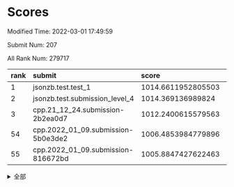 # Scores

Modified Time: 2022-03-01 17:49:59

Submit Num: 207

All Rank Num: 279717

| rank |               submit               |       score        |       sigma        | pk_num |
| :--- | :--------------------------------- | :----------------- | :----------------- | :----- |
| 1    | jsonzb.test.test_1                 | 1014.6611952805503 | 0.8157108598406156 | 5405   |
| 2    | jsonzb.test.submission_level_4     | 1014.369136989824  | 0.8252099511793309 | 5402   |
| 3    | cpp.21_12_24.submission-2b2ea0d7   | 1012.2400615579563 | 0.7891699356941235 | 5405   |
| 54   | cpp.2022_01_09.submission-5b0e3de2 | 1006.4853984779896 | 0.7127564873207436 | 5409   |
| 55   | cpp.2022_01_09.submission-816672bd | 1005.8847427622463 | 0.7202516298377711 | 5402   |


<details>
<summary>全部</summary>

| rank |                 submit                 |       score        |       sigma        | pk_num |
| :--- | :------------------------------------- | :----------------- | :----------------- | :----- |
| 1    | jsonzb.test.test_1                     | 1014.6611952805503 | 0.8157108598406156 | 5405   |
| 2    | jsonzb.test.submission_level_4         | 1014.369136989824  | 0.8252099511793309 | 5402   |
| 3    | cpp.21_12_24.submission-2b2ea0d7       | 1012.2400615579563 | 0.7891699356941235 | 5405   |
| 4    | gobigger.level_3.submission_level_3_29 | 1011.9774839708241 | 0.8230568796088737 | 5407   |
| 5    | gobigger.level_3.submission_level_3_5  | 1011.5257924674905 | 0.7716824945183864 | 5409   |
| 6    | gobigger.level_3.submission_level_3_1  | 1011.446281090485  | 0.7589627573396203 | 5403   |
| 7    | gobigger.level_3.submission_level_3_38 | 1011.3234976693923 | 0.7892714092734002 | 5404   |
| 8    | gobigger.level_3.submission_level_3_4  | 1011.1540109295354 | 0.7662186293967934 | 5405   |
| 9    | gobigger.level_3.submission_level_3_25 | 1011.0779014599615 | 0.7673249073365813 | 5405   |
| 10   | gobigger.level_3.submission_level_3_18 | 1010.9303335700349 | 0.7679196934851945 | 5400   |
| 11   | gobigger.level_3.submission_level_3_49 | 1010.8456600373955 | 0.7672345037797447 | 5405   |
| 12   | gobigger.level_3.submission_level_3_33 | 1010.795476013685  | 0.7497761666711925 | 5405   |
| 13   | gobigger.level_3.submission_level_3_10 | 1010.7748934520645 | 0.7679182129772385 | 5405   |
| 14   | gobigger.level_3.submission_level_3_16 | 1010.7461469827242 | 0.7626547778983044 | 5404   |
| 15   | gobigger.level_3.submission_level_3_15 | 1010.7060394894921 | 0.7785856591954606 | 5407   |
| 16   | gobigger.level_3.submission_level_3_28 | 1010.6392551624924 | 0.7523075976295098 | 5401   |
| 17   | gobigger.level_3.submission_level_3_7  | 1010.61193647645   | 0.7577920637741778 | 5403   |
| 18   | gobigger.level_3.submission_level_3_24 | 1010.6014289814188 | 0.7620558733112218 | 5407   |
| 19   | gobigger.level_3.submission_level_3_44 | 1010.5492821736007 | 0.7934315599213057 | 5407   |
| 20   | gobigger.level_3.submission_level_3_2  | 1010.5251994555849 | 0.7829243048618212 | 5412   |
| 21   | gobigger.level_3.submission_level_3_31 | 1010.4257415338774 | 0.7491471166812078 | 5406   |
| 22   | gobigger.level_3.submission_level_3_13 | 1010.377290213823  | 0.7576260821980457 | 5405   |
| 23   | gobigger.level_3.submission_level_3_14 | 1010.2992496083552 | 0.7665387229796168 | 5405   |
| 24   | gobigger.level_3.submission_level_3_34 | 1010.2927799720682 | 0.7576099937021443 | 5401   |
| 25   | gobigger.level_3.submission_level_3_23 | 1010.2367685715514 | 0.7487360276946861 | 5398   |
| 26   | gobigger.level_3.submission_level_3_36 | 1010.1091922739708 | 0.7654543910300884 | 5403   |
| 27   | gobigger.level_3.submission_level_3_42 | 1010.1081978491055 | 0.7689263979146136 | 5408   |
| 28   | gobigger.level_3.submission_level_3_37 | 1010.0135206426711 | 0.7634343183725995 | 5406   |
| 29   | gobigger.level_3.submission_level_3_35 | 1009.9668966027939 | 0.7606801003044062 | 5404   |
| 30   | gobigger.level_3.submission_level_3_12 | 1009.8871290790795 | 0.7356120898070005 | 5406   |
| 31   | gobigger.level_3.submission_level_3_41 | 1009.8757801965589 | 0.7656916986414504 | 5404   |
| 32   | gobigger.level_3.submission_level_3_21 | 1009.8740864247944 | 0.7493011100514753 | 5407   |
| 33   | gobigger.level_3.submission_level_3_27 | 1009.7656078034084 | 0.7584600390790127 | 5402   |
| 34   | gobigger.level_3.submission_level_3_9  | 1009.7272678362551 | 0.7735158310209405 | 5405   |
| 35   | gobigger.level_3.submission_level_3_45 | 1009.6576938621326 | 0.7556856679294988 | 5406   |
| 36   | gobigger.level_3.submission_level_3_8  | 1009.6089068898165 | 0.748189729764575  | 5404   |
| 37   | gobigger.level_3.submission_level_3_0  | 1009.5942578015545 | 0.7648386694433605 | 5407   |
| 38   | gobigger.level_3.submission_level_3_17 | 1009.5499365861211 | 0.73149784533403   | 5405   |
| 39   | gobigger.level_3.submission_level_3_48 | 1009.4831994646948 | 0.7643072175687923 | 5409   |
| 40   | gobigger.level_3.submission_level_3_40 | 1009.4222725792882 | 0.7668235388027478 | 5407   |
| 41   | gobigger.level_3.submission_level_3_47 | 1009.4097081042189 | 0.7465005017836152 | 5405   |
| 42   | gobigger.level_3.submission_level_3_26 | 1009.3700182563125 | 0.7375157833552437 | 5401   |
| 43   | gobigger.level_3.submission_level_3_43 | 1009.3628941332529 | 0.7751430545324421 | 5404   |
| 44   | gobigger.level_3.submission_level_3_22 | 1009.3085537480766 | 0.7467767407869657 | 5403   |
| 45   | gobigger.level_3.submission_level_3_32 | 1009.1970095268066 | 0.7510430896273051 | 5406   |
| 46   | gobigger.level_3.submission_level_3_3  | 1009.1969001676061 | 0.7492438049258558 | 5408   |
| 47   | gobigger.level_3.submission_level_3_19 | 1009.1643994423647 | 0.754573896613625  | 5400   |
| 48   | gobigger.level_3.submission_level_3_30 | 1009.0671822295329 | 0.7408239670237996 | 5405   |
| 49   | gobigger.level_3.submission_level_3_6  | 1008.9675864300357 | 0.7550311724951367 | 5406   |
| 50   | gobigger.level_3.submission_level_3_20 | 1008.8094532590458 | 0.730987237123057  | 5401   |
| 51   | gobigger.level_3.submission_level_3_39 | 1008.7895053696775 | 0.734653030301852  | 5411   |
| 52   | gobigger.level_3.submission_level_3_46 | 1008.7628552885724 | 0.7580631794228944 | 5408   |
| 53   | gobigger.level_3.submission_level_3_11 | 1007.7684687997137 | 0.7434219647066865 | 5400   |
| 54   | cpp.2022_01_09.submission-5b0e3de2     | 1006.4853984779896 | 0.7127564873207436 | 5409   |
| 55   | cpp.2022_01_09.submission-816672bd     | 1005.8847427622463 | 0.7202516298377711 | 5402   |
| 56   | gobigger.level_1.submission_level_1_43 | 1005.2070162114379 | 0.7203226561653717 | 5404   |
| 57   | gobigger.level_1.submission_level_1_49 | 1005.1018556832589 | 0.7197294342556599 | 5407   |
| 58   | gobigger.level_1.submission_level_1_17 | 1004.7701692635047 | 0.7132667212877521 | 5406   |
| 59   | gobigger.level_1.submission_level_1_5  | 1004.740129325309  | 0.7391620401553843 | 5401   |
| 60   | gobigger.level_1.submission_level_1_8  | 1004.665253266     | 0.726486283458782  | 5406   |
| 61   | gobigger.level_1.submission_level_1_13 | 1004.5582641031174 | 0.7111660291371649 | 5405   |
| 62   | gobigger.level_1.submission_level_1_14 | 1004.5518513964045 | 0.7334110475690813 | 5409   |
| 63   | gobigger.level_1.submission_level_1_47 | 1004.2175151888663 | 0.724728709540746  | 5408   |
| 64   | gobigger.level_1.submission_level_1_37 | 1004.1075490578748 | 0.7220299999045973 | 5400   |
| 65   | gobigger.level_1.submission_level_1_32 | 1004.1021653855661 | 0.7330099916957857 | 5404   |
| 66   | gobigger.level_1.submission_level_1_29 | 1004.0315690348061 | 0.716668822369078  | 5408   |
| 67   | gobigger.level_1.submission_level_1_33 | 1004.0074802942995 | 0.7144016578084713 | 5400   |
| 68   | gobigger.level_1.submission_level_1_11 | 1003.9057168708865 | 0.7266262882246795 | 5404   |
| 69   | gobigger.level_1.submission_level_1_48 | 1003.6536765366666 | 0.7371884991727932 | 5410   |
| 70   | gobigger.level_1.submission_level_1_12 | 1003.6318082304686 | 0.7181638499057585 | 5408   |
| 71   | gobigger.level_1.submission_level_1_16 | 1003.6186363139375 | 0.7184900898231412 | 5411   |
| 72   | gobigger.level_1.submission_level_1_7  | 1003.5898064720272 | 0.7199796115789476 | 5409   |
| 73   | gobigger.level_1.submission_level_1_18 | 1003.5295127411975 | 0.7097671680398638 | 5401   |
| 74   | gobigger.level_1.submission_level_1_9  | 1003.4208973293518 | 0.718769347023507  | 5404   |
| 75   | gobigger.level_1.submission_level_1_38 | 1003.3993778013155 | 0.7193006554576186 | 5406   |
| 76   | gobigger.level_1.submission_level_1_19 | 1003.3280606847077 | 0.715633270282595  | 5408   |
| 77   | gobigger.level_1.submission_level_1_30 | 1003.3038451261494 | 0.7172350642814113 | 5403   |
| 78   | gobigger.level_1.submission_level_1_46 | 1003.2937429529085 | 0.7198874510807978 | 5409   |
| 79   | gobigger.level_1.submission_level_1_34 | 1003.2833418308423 | 0.7205183242671818 | 5405   |
| 80   | gobigger.level_1.submission_level_1_39 | 1003.2371803392107 | 0.7199580452763091 | 5401   |
| 81   | gobigger.level_1.submission_level_1_36 | 1003.228354377711  | 0.7263036849559795 | 5411   |
| 82   | gobigger.level_1.submission_level_1_35 | 1003.1362351526701 | 0.7289579838072355 | 5408   |
| 83   | gobigger.level_1.submission_level_1_24 | 1003.1193216802993 | 0.7128470567967229 | 5409   |
| 84   | gobigger.level_1.submission_level_1_25 | 1003.0863792635167 | 0.7264532997362373 | 5411   |
| 85   | gobigger.level_1.submission_level_1_22 | 1003.0125643045716 | 0.728473678365055  | 5397   |
| 86   | gobigger.level_1.submission_level_1_20 | 1003.0015463348301 | 0.7166410354117233 | 5408   |
| 87   | gobigger.level_1.submission_level_1_26 | 1002.933118102133  | 0.7170432518373556 | 5407   |
| 88   | gobigger.level_1.submission_level_1_1  | 1002.9064949207034 | 0.7185703719483724 | 5404   |
| 89   | gobigger.level_1.submission_level_1_0  | 1002.8968092948965 | 0.722606724426242  | 5408   |
| 90   | gobigger.level_1.submission_level_1_45 | 1002.8809534142465 | 0.7169808374580454 | 5406   |
| 91   | gobigger.level_1.submission_level_1_28 | 1002.8284438413715 | 0.7145300567251004 | 5407   |
| 92   | gobigger.level_1.submission_level_1_3  | 1002.8140994129603 | 0.7201455472005616 | 5406   |
| 93   | gobigger.level_1.submission_level_1_44 | 1002.7966403355565 | 0.7149426973512114 | 5406   |
| 94   | gobigger.level_1.submission_level_1_21 | 1002.7761688638403 | 0.7119620513754393 | 5407   |
| 95   | gobigger.level_1.submission_level_1_6  | 1002.7678905439592 | 0.7108448155401411 | 5405   |
| 96   | gobigger.level_1.submission_level_1_4  | 1002.6808248408968 | 0.7144986461631182 | 5407   |
| 97   | gobigger.level_1.submission_level_1_15 | 1002.567863286448  | 0.710405929580815  | 5406   |
| 98   | gobigger.level_1.submission_level_1_27 | 1002.5658603021611 | 0.7166756856092079 | 5407   |
| 99   | gobigger.level_1.submission_level_1_31 | 1002.5333525971552 | 0.7077633939723529 | 5404   |
| 100  | gobigger.level_1.submission_level_1_10 | 1002.5164716321955 | 0.7157571606214361 | 5403   |
| 101  | gobigger.level_1.submission_level_1_42 | 1002.4756485788292 | 0.7254338587090579 | 5402   |
| 102  | gobigger.level_1.submission_level_1_23 | 1002.4604840800644 | 0.7114084279470894 | 5404   |
| 103  | gobigger.level_1.submission_level_1_41 | 1002.4290676860637 | 0.7127545240369253 | 5402   |
| 104  | gobigger.level_1.submission_level_1_40 | 1002.006444837575  | 0.7268441336563105 | 5410   |
| 105  | gobigger.level_1.submission_level_1_2  | 1001.9770864357707 | 0.7114940660497059 | 5408   |
| 106  | gobigger.random.submission_random_37   | 997.2071104427415  | 0.7126462105559023 | 5404   |
| 107  | gobigger.random.submission_random_39   | 996.9526245591983  | 0.7003691071224976 | 5407   |
| 108  | gobigger.random.submission_random_19   | 996.4837562273208  | 0.7069342733344477 | 5406   |
| 109  | gobigger.random.submission_random_26   | 996.4732146951334  | 0.7107370471259432 | 5402   |
| 110  | gobigger.random.submission_random_12   | 996.4459704080032  | 0.7231849444555261 | 5402   |
| 111  | gobigger.random.submission_random_24   | 996.4419148189304  | 0.7109148066091001 | 5407   |
| 112  | gobigger.random.submission_random_1    | 996.3560391901447  | 0.6997620882391496 | 5403   |
| 113  | gobigger.random.submission_random_47   | 996.3351504683444  | 0.7176190316225972 | 5406   |
| 114  | gobigger.random.submission_random_44   | 996.2523735042461  | 0.6953698510892996 | 5407   |
| 115  | gobigger.random.submission_random_38   | 996.2381346652235  | 0.7363232749612397 | 5402   |
| 116  | gobigger.random.submission_random_41   | 996.2263618355499  | 0.6987979252349675 | 5402   |
| 117  | gobigger.random.submission_random_48   | 996.1449785807409  | 0.7076252925629678 | 5405   |
| 118  | gobigger.random.submission_random_10   | 996.1339023370496  | 0.7126429954855661 | 5408   |
| 119  | gobigger.random.submission_random_34   | 996.0848253662416  | 0.7079998241462931 | 5403   |
| 120  | gobigger.random.submission_random_9    | 996.0804132502855  | 0.7196665412438248 | 5408   |
| 121  | gobigger.random.submission_random_35   | 996.0593126808698  | 0.7076889859148618 | 5405   |
| 122  | gobigger.random.submission_random_28   | 996.0127119895449  | 0.739612011367707  | 5408   |
| 123  | gobigger.random.submission_random_11   | 995.9577959110607  | 0.7177753370554596 | 5409   |
| 124  | gobigger.random.submission_random_27   | 995.9425429654045  | 0.7000395893325949 | 5407   |
| 125  | gobigger.random.submission_random_33   | 995.9361157056488  | 0.717025491592274  | 5404   |
| 126  | gobigger.random.submission_random_15   | 995.8930950510801  | 0.7144650659190261 | 5412   |
| 127  | gobigger.random.submission_random_20   | 995.867210200736   | 0.7093560271804763 | 5409   |
| 128  | gobigger.random.submission_random_30   | 995.836740579225   | 0.716421375769321  | 5408   |
| 129  | gobigger.random.submission_random_18   | 995.8207645912829  | 0.7228992459825291 | 5401   |
| 130  | gobigger.random.submission_random_0    | 995.760812677775   | 0.7170474235880421 | 5407   |
| 131  | gobigger.random.submission_random_13   | 995.7601413247056  | 0.7232704921031071 | 5407   |
| 132  | gobigger.random.submission_random_29   | 995.7601059280632  | 0.7092018271877765 | 5399   |
| 133  | gobigger.random.submission_random_43   | 995.5795824694115  | 0.7095545582094317 | 5403   |
| 134  | gobigger.random.submission_random_36   | 995.5438594394531  | 0.7147740892545001 | 5408   |
| 135  | gobigger.random.submission_random_40   | 995.5242199729362  | 0.7227764827164023 | 5404   |
| 136  | gobigger.random.submission_random_5    | 995.5091506194674  | 0.7073138524228567 | 5399   |
| 137  | gobigger.random.submission_random_49   | 995.5027862389802  | 0.7164973710857017 | 5405   |
| 138  | gobigger.random.submission_random_22   | 995.4818267633165  | 0.7097768827455192 | 5404   |
| 139  | gobigger.random.submission_random_2    | 995.4796927666602  | 0.7214357793132589 | 5400   |
| 140  | gobigger.random.submission_random_25   | 995.4346002829818  | 0.7075550816698231 | 5409   |
| 141  | gobigger.random.submission_random_14   | 995.4302221837343  | 0.716539441291268  | 5405   |
| 142  | gobigger.random.submission_random_45   | 995.3800316039918  | 0.7050979362135069 | 5408   |
| 143  | gobigger.random.submission_random_31   | 995.3658786450433  | 0.7156594874217748 | 5407   |
| 144  | gobigger.random.submission_random_6    | 995.3440587364993  | 0.7105697251047756 | 5410   |
| 145  | gobigger.random.submission_random_42   | 995.2932600353832  | 0.7075879225769078 | 5409   |
| 146  | gobigger.random.submission_random_21   | 995.2741740050307  | 0.7168932383386241 | 5408   |
| 147  | gobigger.random.submission_random_4    | 995.2552535189777  | 0.7159012262431173 | 5405   |
| 148  | gobigger.random.submission_random_3    | 995.1975033774156  | 0.704499867552088  | 5407   |
| 149  | gobigger.random.submission_random_7    | 995.1934872414856  | 0.7179919364418945 | 5404   |
| 150  | gobigger.random.submission_random_23   | 995.0895556788935  | 0.725006531017901  | 5404   |
| 151  | gobigger.random.submission_random_8    | 995.0163741028082  | 0.7150795524337735 | 5401   |
| 152  | gobigger.random.submission_random_16   | 994.9696510241281  | 0.6965590597502049 | 5405   |
| 153  | gobigger.random.submission_random_46   | 994.9088548688496  | 0.7107431914538391 | 5403   |
| 154  | gobigger.random.submission_random_32   | 994.8801572247243  | 0.7132507832850176 | 5404   |
| 155  | gobigger.level_2.submission_level_2_22 | 994.3945116860044  | 0.7203100799819794 | 5400   |
| 156  | gobigger.level_2.submission_level_2_31 | 994.2443561208339  | 0.7383245482375624 | 5407   |
| 157  | gobigger.random.submission_random_17   | 994.1293941834045  | 0.7110995507062521 | 5405   |
| 158  | gobigger.level_2.submission_level_2_7  | 993.905928007397   | 0.7415102839783185 | 5407   |
| 159  | gobigger.level_2.submission_level_2_40 | 993.3953151335268  | 0.7166308275368705 | 5404   |
| 160  | gobigger.level_2.submission_level_2_21 | 993.358580939408   | 0.7314509817368906 | 5401   |
| 161  | gobigger.level_2.submission_level_2_28 | 993.3376207644525  | 0.7324869038781646 | 5407   |
| 162  | gobigger.level_2.submission_level_2_12 | 993.3362659935067  | 0.7538879653696945 | 5406   |
| 163  | gobigger.level_2.submission_level_2_5  | 993.3205767326293  | 0.7272993248740464 | 5409   |
| 164  | gobigger.level_2.submission_level_2_25 | 993.1653148412341  | 0.7211911903875989 | 5407   |
| 165  | gobigger.level_2.submission_level_2_3  | 993.0059468300832  | 0.7277123491955816 | 5404   |
| 166  | gobigger.level_2.submission_level_2_23 | 992.958716825222   | 0.7493570309940321 | 5409   |
| 167  | gobigger.level_2.submission_level_2_19 | 992.9201653242344  | 0.7486611629528157 | 5411   |
| 168  | gobigger.level_2.submission_level_2_9  | 992.8688646160101  | 0.745376243580264  | 5408   |
| 169  | gobigger.level_2.submission_level_2_44 | 992.8091310248565  | 0.7509578554177501 | 5401   |
| 170  | gobigger.level_2.submission_level_2_48 | 992.7577109355033  | 0.7413241014667579 | 5407   |
| 171  | gobigger.level_2.submission_level_2_11 | 992.7410444010405  | 0.7333006570808382 | 5403   |
| 172  | gobigger.level_2.submission_level_2_6  | 992.721247317704   | 0.7645390316892744 | 5407   |
| 173  | gobigger.level_2.submission_level_2_20 | 992.6651821677779  | 0.728342986034996  | 5404   |
| 174  | gobigger.level_2.submission_level_2_37 | 992.552740611282   | 0.7334932349373061 | 5402   |
| 175  | gobigger.level_2.submission_level_2_27 | 992.4519902384152  | 0.7459963502860518 | 5401   |
| 176  | gobigger.level_2.submission_level_2_15 | 992.4373116596241  | 0.7541641271991696 | 5400   |
| 177  | gobigger.level_2.submission_level_2_33 | 992.2394530109585  | 0.7496232503277176 | 5402   |
| 178  | gobigger.level_2.submission_level_2_16 | 992.2194817202535  | 0.7320974629438933 | 5401   |
| 179  | gobigger.level_2.submission_level_2_30 | 992.1936209461846  | 0.7615633862310834 | 5406   |
| 180  | gobigger.level_2.submission_level_2_41 | 992.1722872100105  | 0.7443719377085746 | 5408   |
| 181  | gobigger.level_2.submission_level_2_2  | 992.1710988868768  | 0.757208393222449  | 5399   |
| 182  | gobigger.level_2.submission_level_2_14 | 991.9832361226861  | 0.7370293558599414 | 5407   |
| 183  | gobigger.level_2.submission_level_2_10 | 991.9744452933336  | 0.7279698314300299 | 5406   |
| 184  | gobigger.level_2.submission_level_2_49 | 991.8401155189244  | 0.7296808640658465 | 5404   |
| 185  | gobigger.level_2.submission_level_2_36 | 991.766366722315   | 0.741753166381471  | 5409   |
| 186  | gobigger.level_2.submission_level_2_24 | 991.7385226768877  | 0.7548012889828193 | 5404   |
| 187  | gobigger.level_2.submission_level_2_8  | 991.7207608095875  | 0.7472864233616471 | 5402   |
| 188  | gobigger.level_2.submission_level_2_35 | 991.6925552618038  | 0.7508043348677691 | 5402   |
| 189  | gobigger.level_2.submission_level_2_38 | 991.595174484227   | 0.7443010904031055 | 5404   |
| 190  | gobigger.level_2.submission_level_2_43 | 991.5811916891728  | 0.7517004932282334 | 5405   |
| 191  | gobigger.level_2.submission_level_2_1  | 991.4679743020542  | 0.7387121385327037 | 5402   |
| 192  | gobigger.level_2.submission_level_2_46 | 991.4285462863467  | 0.7432823175099138 | 5403   |
| 193  | gobigger.level_2.submission_level_2_32 | 991.3475815951164  | 0.7591340512303618 | 5411   |
| 194  | gobigger.level_2.submission_level_2_39 | 991.2424579802553  | 0.7700866866205777 | 5408   |
| 195  | gobigger.level_2.submission_level_2_4  | 991.1612032560101  | 0.7599068409690904 | 5406   |
| 196  | gobigger.level_2.submission_level_2_42 | 991.1586342909851  | 0.7595436329052271 | 5405   |
| 197  | gobigger.level_2.submission_level_2_34 | 991.0728585733375  | 0.7631691911745213 | 5403   |
| 198  | gobigger.level_2.submission_level_2_18 | 990.9935908335972  | 0.7562684700088176 | 5405   |
| 199  | gobigger.level_2.submission_level_2_29 | 990.9463102784308  | 0.7662981757752458 | 5404   |
| 200  | gobigger.level_2.submission_level_2_17 | 990.7871608182863  | 0.7421563981063115 | 5407   |
| 201  | gobigger.level_2.submission_level_2_0  | 990.5855691911922  | 0.7462661017419611 | 5402   |
| 202  | gobigger.level_2.submission_level_2_26 | 990.5304859327108  | 0.7734778902518982 | 5407   |
| 203  | gobigger.level_2.submission_level_2_47 | 990.1291192809313  | 0.7638036721302233 | 5408   |
| 204  | gobigger.level_2.submission_level_2_13 | 989.3042265317158  | 0.7727674626027841 | 5401   |
| 205  | gobigger.level_2.submission_level_2_45 | 988.9235804015447  | 0.7769823531489481 | 5407   |
| 206  | gobigger.none.submission_none_0        | 978.7286766771646  | 1.2938510732470156 | 5403   |
| 207  | gobigger.none.submission_none_1        | 977.1320807585926  | 1.4765107513010733 | 5402   |

</details>